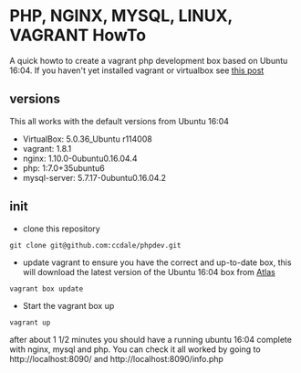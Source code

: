 # PHP, NGINX, MYSQL, LINUX, VAGRANT HowTo
A quick howto to create a vagrant php development box based on Ubuntu 16:04.
If you haven't yet installed vagrant or virtualbox see [this post](http://www.bglm.co.uk/2017/04/setup-vagrant-and-virtualbox-on-ubuntu.html)

## versions
This all works with the default versions from Ubuntu 16:04
* VirtualBox: 5.0.36_Ubuntu r114008
* vagrant: 1.8.1
* nginx: 1.10.0-0ubuntu0.16.04.4
* php: 1:7.0+35ubuntu6
* mysql-server: 5.7.17-0ubuntu0.16.04.2

## init
* clone this repository
```
git clone git@github.com:ccdale/phpdev.git
```
* update vagrant to ensure you have the correct and up-to-date box, this will
download the latest version of the Ubuntu 16:04 box from
[Atlas](https://atlas.hashicorp.com/ubuntu/boxes/xenial64)
```
vagrant box update
```
* Start the vagrant box up
```
vagrant up
```
after about 1 1/2 minutes you should have a running ubuntu 16:04 complete
with nginx, mysql and php.  You can check it all worked by going to
http://localhost:8090/ and http://localhost:8090/info.php
